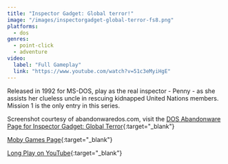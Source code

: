 ```yaml
---
title: "Inspector Gadget: Global terror!"
image: "/images/inspectorgadget-global-terror-fs8.png"
platforms:
  - dos
genres:
  - point-click
  - adventure
video:
  label: "Full Gameplay"
  link: "https://www.youtube.com/watch?v=51c3eMyiHgE"
---
```


Released in 1992 for MS-DOS, play as the real inspector - Penny - as she assists her clueless uncle in rescuing kidnapped United Nations members. Mission 1 is the only entry in this series.

Screenshot courtesy of abandonwaredos.com, visit the [DOS Abandonware Page for Inspector Gadget: Global Terror](https://www.abandonwaredos.com/abandonware-game.php?abandonware=Inspector+Gadget%3A+Global+terror%21&gid=1471){:target="_blank"}

[Moby Games Page](https://www.mobygames.com/game/inspector-gadget-mission-1-global-terror){:target="_blank"}

[Long Play on YouTube](https://www.youtube.com/watch?v=e--EdXToF4k){:target="_blank"}

